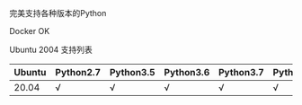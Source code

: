 完美支持各种版本的Python

Docker OK


Ubuntu 2004 支持列表


| Ubuntu | Python2.7 | Python3.5 | Python3.6 | Python3.7 | Python3.8 | Docker |
|--------|-----------|-----------|-----------|-----------|-----------|--------|
| 20.04  | √         | √         | √         | √         | √         | √      |